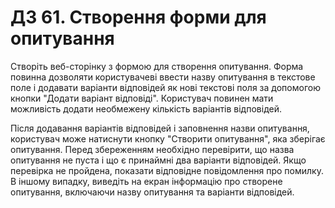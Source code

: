 # ДЗ 61. Створення форми для опитування

Створіть веб-сторінку з формою для створення опитування. Форма повинна дозволяти користувачеві ввести назву опитування в
текстове поле і додавати варіанти відповідей як нові текстові поля за допомогою кнопки "Додати варіант відповіді".
Користувач повинен мати можливість додати необмежену кількість варіантів відповідей.

Після додавання варіантів відповідей і заповнення назви опитування, користувач може натиснути кнопку "Створити
опитування", яка зберігає опитування. Перед збереженням необхідно перевірити, що назва опитування не пуста і що є
принаймні два варіанти відповідей. Якщо перевірка не пройдена, показати відповідне повідомлення про помилку. В іншому
випадку, виведіть на екран інформацію про створене опитування, включаючи назву опитування та варіанти відповідей.
